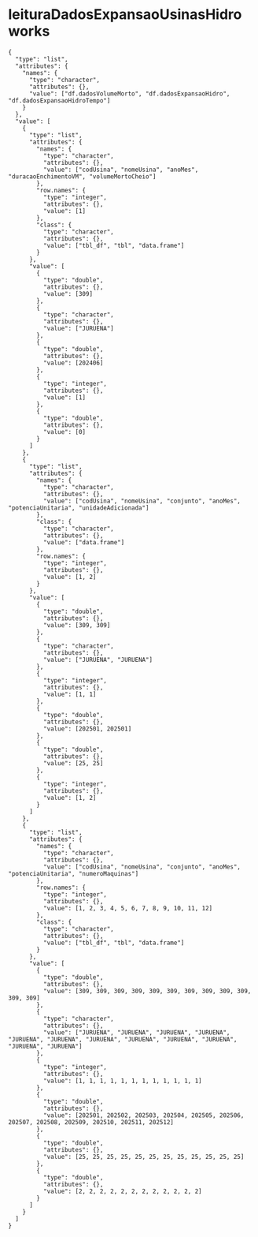 # leituraDadosExpansaoUsinasHidro works

    {
      "type": "list",
      "attributes": {
        "names": {
          "type": "character",
          "attributes": {},
          "value": ["df.dadosVolumeMorto", "df.dadosExpansaoHidro", "df.dadosExpansaoHidroTempo"]
        }
      },
      "value": [
        {
          "type": "list",
          "attributes": {
            "names": {
              "type": "character",
              "attributes": {},
              "value": ["codUsina", "nomeUsina", "anoMes", "duracaoEnchimentoVM", "volumeMortoCheio"]
            },
            "row.names": {
              "type": "integer",
              "attributes": {},
              "value": [1]
            },
            "class": {
              "type": "character",
              "attributes": {},
              "value": ["tbl_df", "tbl", "data.frame"]
            }
          },
          "value": [
            {
              "type": "double",
              "attributes": {},
              "value": [309]
            },
            {
              "type": "character",
              "attributes": {},
              "value": ["JURUENA"]
            },
            {
              "type": "double",
              "attributes": {},
              "value": [202406]
            },
            {
              "type": "integer",
              "attributes": {},
              "value": [1]
            },
            {
              "type": "double",
              "attributes": {},
              "value": [0]
            }
          ]
        },
        {
          "type": "list",
          "attributes": {
            "names": {
              "type": "character",
              "attributes": {},
              "value": ["codUsina", "nomeUsina", "conjunto", "anoMes", "potenciaUnitaria", "unidadeAdicionada"]
            },
            "class": {
              "type": "character",
              "attributes": {},
              "value": ["data.frame"]
            },
            "row.names": {
              "type": "integer",
              "attributes": {},
              "value": [1, 2]
            }
          },
          "value": [
            {
              "type": "double",
              "attributes": {},
              "value": [309, 309]
            },
            {
              "type": "character",
              "attributes": {},
              "value": ["JURUENA", "JURUENA"]
            },
            {
              "type": "integer",
              "attributes": {},
              "value": [1, 1]
            },
            {
              "type": "double",
              "attributes": {},
              "value": [202501, 202501]
            },
            {
              "type": "double",
              "attributes": {},
              "value": [25, 25]
            },
            {
              "type": "integer",
              "attributes": {},
              "value": [1, 2]
            }
          ]
        },
        {
          "type": "list",
          "attributes": {
            "names": {
              "type": "character",
              "attributes": {},
              "value": ["codUsina", "nomeUsina", "conjunto", "anoMes", "potenciaUnitaria", "numeroMaquinas"]
            },
            "row.names": {
              "type": "integer",
              "attributes": {},
              "value": [1, 2, 3, 4, 5, 6, 7, 8, 9, 10, 11, 12]
            },
            "class": {
              "type": "character",
              "attributes": {},
              "value": ["tbl_df", "tbl", "data.frame"]
            }
          },
          "value": [
            {
              "type": "double",
              "attributes": {},
              "value": [309, 309, 309, 309, 309, 309, 309, 309, 309, 309, 309, 309]
            },
            {
              "type": "character",
              "attributes": {},
              "value": ["JURUENA", "JURUENA", "JURUENA", "JURUENA", "JURUENA", "JURUENA", "JURUENA", "JURUENA", "JURUENA", "JURUENA", "JURUENA", "JURUENA"]
            },
            {
              "type": "integer",
              "attributes": {},
              "value": [1, 1, 1, 1, 1, 1, 1, 1, 1, 1, 1, 1]
            },
            {
              "type": "double",
              "attributes": {},
              "value": [202501, 202502, 202503, 202504, 202505, 202506, 202507, 202508, 202509, 202510, 202511, 202512]
            },
            {
              "type": "double",
              "attributes": {},
              "value": [25, 25, 25, 25, 25, 25, 25, 25, 25, 25, 25, 25]
            },
            {
              "type": "double",
              "attributes": {},
              "value": [2, 2, 2, 2, 2, 2, 2, 2, 2, 2, 2, 2]
            }
          ]
        }
      ]
    }

